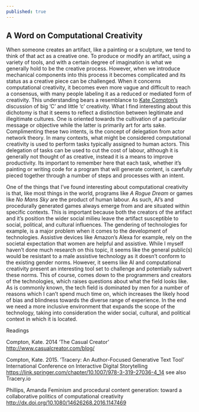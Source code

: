 ```yaml
---
published: true
---
```


## A Word on Computational Creativity 

When someone creates an artifact, like a painting or a sculpture, we tend to think of that act as a creative one. To produce or modify an artifact, using a variety of tools, and with a certain degree of imagination is what we generally hold to be the creative process. However, when we introduce mechanical components into this process it becomes complicated and its status as a creative piece can be challenged. When it concerns computational creativity, it becomes even more vague and difficult to reach a consensus, with many people labeling it as a reduced or mediated form of creativity. This understanding bears a resemblance to [Kate Compton’s](http://www.casualcreator.com/blog/) discussion of big ‘C’ and little ‘c’ creativity. What I find interesting about this dichotomy is that it seems to reflect a distinction between legitimate and illegitimate cultures. One is oriented towards the cultivation of a particular message or objective while the latter is primarily art for arts sake. Complimenting these two intents, is the concept of delegation from actor network theory. In many contexts, what might be considered computational creativity is used to perform tasks typically assigned to human actors. This delegation of tasks can be used to cut the cost of labour, although it is generally not thought of as creative, instead it is a means to improve productivity. Its important to remember here that each task, whether it’s painting or writing code for a program that will generate content, is carefully pieced together through a number of steps and processes with an intent. 

One of the things that I’ve found interesting about computational creativity is that, like most things in the world, programs like _A Rogue Dream_ or games like _No Mans Sky_ are the product of human labour. As such, AI’s and procedurally generated games always emerge from and are situated within specific contexts. This is important because both the creators of the artifact and it’s position the wider social milieu leave the artifact susceptible to social, political, and cultural influences. The gendering of technologies for example, is a major problem when it comes to the development of technologies. Assistive devices like Amazon’s Alexa for example, rely on the societal expectation that women are helpful and assistive. While I myself haven’t done much research on this topic, it seems like the general public(s) would be resistant to a male assistive technology as it doesn’t conform to the existing gender norms. However, it seems like AI and computational creativity present an interesting tool set to challenge and potentially subvert these norms. This of course, comes down to the programmers and creators of the technologies, which raises questions about what the field looks like. As is commonly known, the tech field is dominated by men for a number of reasons which I can’t spend much time on, which increases the likely hood of bias and blindness towards the diverse range of experience.  In the end we need a more inclusive environment that expands the scope of the technology, taking into consideration the wider social, cultural, and political context in which it is located. 


Readings 

Compton, Kate. 2014 ‘The Casual Creator’ http://www.casualcreator.com/blog/

Compton, Kate. 2015. ‘Tracery: An Author-Focused Generative Text Tool’ International Conference on Interactive Digital Storytelling https://link.springer.com/chapter/10.1007/978-3-319-27036-4_14 see also Tracery.io

Phillips, Amanda Feminism and procedural content generation: toward a collaborative politics of computational creativity http://dx.doi.org/10.1080/14626268.2016.1147469

